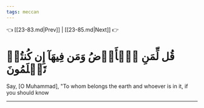 ```yaml
---
tags: meccan
---
```


👈 [[23-83.md|Prev]] | [[23-85.md|Next]] 👉

# قُل لِّمَنِ ٱلۡأَرۡضُ وَمَن فِيهَآ إِن كُنتُمۡ تَعۡلَمُونَ

Say, [O Muhammad], "To whom belongs the earth and whoever is in it, if you should know

---

